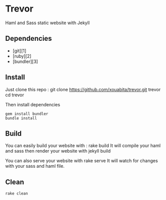Trevor
======

Haml and Sass static website with Jekyll

## Dependencies

- [git][1]
- [ruby][2]
- [bundler][3]

## Install

Just clone this repo :
	git clone https://github.com/xouabita/trevor.git trevor
	cd trevor

Then install dependencies

	gem install bundler
	bundle install

## Build

You can easily build your website with :
	rake build
It will compile your haml and sass then render your website with jekyll build

You can also serve your website with
	rake serve
It will watch for changes with your sass and haml file.

## Clean
  
    rake clean
